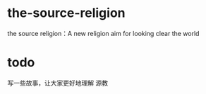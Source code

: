 # the-source-religion
the source religion：A new religion aim for looking clear the world 

# todo
写一些故事，让大家更好地理解 源教
